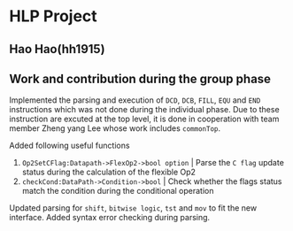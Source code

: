 # HLP Project  
## Hao Hao(hh1915)

## Work and contribution during the group phase 

Implemented the parsing and execution of `DCD`, `DCB`, `FILL`, `EQU` and `END` instructions which was not done during the individual phase. Due to these instruction are excuted at the top level, it is done in cooperation with team member Zheng yang Lee whose work includes `commonTop`.   

Added following useful functions
1. `Op2SetCFlag:Datapath->FlexOp2->bool option` | Parse the `C flag` update status during the calculation of the flexible Op2
2. `checkCond:DataPath->Condition->bool` | Check whether the flags status match the condition during the conditional operation

Updated parsing for `shift`, `bitwise logic`, `tst` and `mov` to fit the new interface. Added syntax error checking during parsing. 
    










